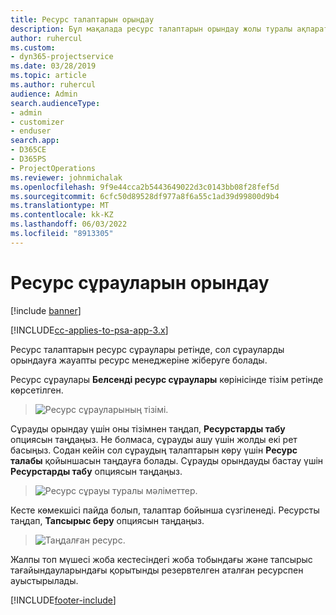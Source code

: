 ```yaml
---
title: Ресурс талаптарын орындау
description: Бұл мақалада ресурс талаптарын орындау жолы туралы ақпарат берілген.
author: ruhercul
ms.custom:
- dyn365-projectservice
ms.date: 03/28/2019
ms.topic: article
ms.author: ruhercul
audience: Admin
search.audienceType:
- admin
- customizer
- enduser
search.app:
- D365CE
- D365PS
- ProjectOperations
ms.reviewer: johnmichalak
ms.openlocfilehash: 9f9e44cca2b5443649022d3c0143bb08f28fef5d
ms.sourcegitcommit: 6cfc50d89528df977a8f6a55c1ad39d99800d9b4
ms.translationtype: MT
ms.contentlocale: kk-KZ
ms.lasthandoff: 06/03/2022
ms.locfileid: "8913305"
---
```

# <a name="fulfilling-resource-requests"></a>Ресурс сұрауларын орындау

[!include [banner](../includes/psa-now-project-operations.md)]

[!INCLUDE[cc-applies-to-psa-app-3.x](../includes/cc-applies-to-psa-app-3x.md)]

Ресурс талаптарын ресурс сұраулары ретінде, сол сұрауларды орындауға жауапты ресурс менеджеріне жіберуге болады.

Ресурс сұраулары **Белсенді ресурс сұраулары** көрінісінде тізім ретінде көрсетілген.

> ![Ресурс сұрауларының тізімі.](media/Resource-Management-image59.png)

Сұрауды орындау үшін оны тізімнен таңдап, **Ресурстарды табу** опциясын таңдаңыз. Не болмаса, сұрауды ашу үшін жолды екі рет басыңыз. Содан кейін сол сұраудың талаптарын көру үшін **Ресурс талабы** қойыншасын таңдауға болады. Сұрауды орындауды бастау үшін **Ресурстарды табу** опциясын таңдаңыз.

> ![Ресурс сұрауы туралы мәліметтер.](media/Resource-Management-image60.png)

Кесте көмекшісі пайда болып, талаптар бойынша сүзгіленеді. Ресурсты таңдап, **Тапсырыс беру** опциясын таңдаңыз.

> ![Таңдалған ресурс.](media/Resource-Management-image61.png)

Жалпы топ мүшесі жоба кестесіндегі жоба тобындағы және тапсырыс тағайындауларындағы қорытынды резервтелген аталған ресурспен ауыстырылады.


[!INCLUDE[footer-include](../includes/footer-banner.md)]

